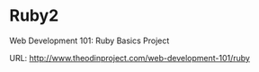 # Ruby2

Web Development 101: Ruby Basics Project

URL: http://www.theodinproject.com/web-development-101/ruby